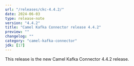 ```yaml
---
url: "/releases/ckc-4.4.2/"
date: 2024-06-03
type: release-note
version: "4.4.2"
title: "Camel Kafka Connector release 4.4.2"
preview: ""
changelog: ""
category: "camel-kafka-connector"
jdk: [17]
---
```


This release is the new Camel Kafka Connector 4.4.2 release.
